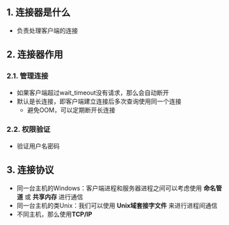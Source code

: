 
## 1. 连接器是什么
- 负责处理客户端的连接
## 2. 连接器作用
### 2.1. 管理连接
- 如果客户端超过wait_timeout没有请求，那么会自动断开
- 默认是长连接，即客户端建立连接后多次查询使用同一个连接
    - 避免OOM，可以定期断开长连接
### 2.2. 权限验证
- 验证用户名密码
## 3. 连接协议
- 同一台主机的Windows：客户端进程和服务器进程之间可以考虑使用 **命名管道** 或 **共享内存** 进行通信
- 同一台主机的类Unix：我们可以使用 **Unix域套接字文件** 来进行进程间通信
- 不同主机，那么使用**TCP/IP**
